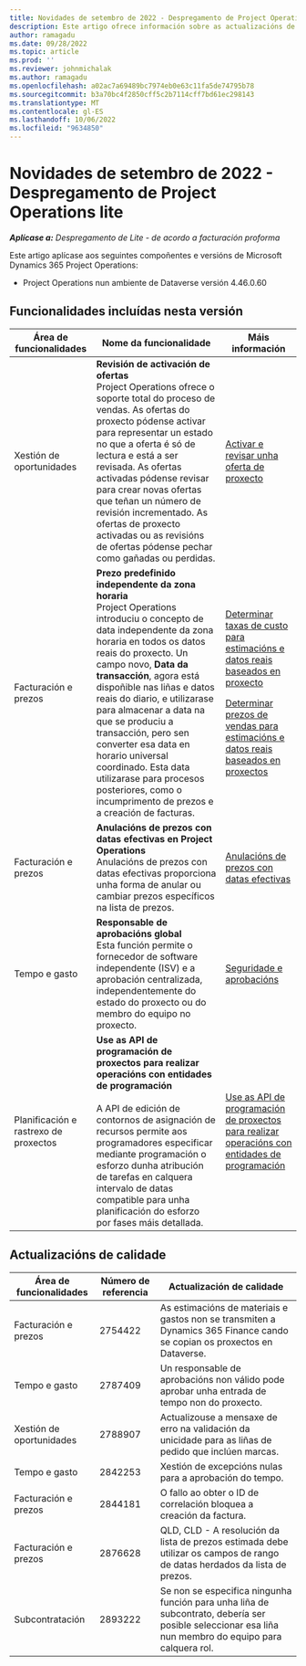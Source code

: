 ```yaml
---
title: Novidades de setembro de 2022 - Despregamento de Project Operations lite
description: Este artigo ofrece información sobre as actualizacións de calidade que están dispoñibles na versión de setembro de 2022 do despregamento lite de Microsoft Dynamics 365 Project Operations.
author: ramagadu
ms.date: 09/28/2022
ms.topic: article
ms.prod: ''
ms.reviewer: johnmichalak
ms.author: ramagadu
ms.openlocfilehash: a02ac7a69489bc7974eb0e63c11fa5de74795b78
ms.sourcegitcommit: b3a70bc4f2850cff5c2b7114cff7bd61ec298143
ms.translationtype: MT
ms.contentlocale: gl-ES
ms.lasthandoff: 10/06/2022
ms.locfileid: "9634850"
---
```

# <a name="whats-new-september-2022---project-operations-lite-deployment"></a>Novidades de setembro de 2022 - Despregamento de Project Operations lite

_**Aplícase a:** Despregamento de Lite - de acordo a facturación proforma_

Este artigo aplícase aos seguintes compoñentes e versións de Microsoft Dynamics 365 Project Operations:

- Project Operations nun ambiente de Dataverse versión 4.46.0.60

## <a name="features-included-in-this-release"></a>Funcionalidades incluídas nesta versión

| Área de funcionalidades | Nome da funcionalidade | Máis información |
| --- | --- | --- |
| Xestión de oportunidades | **Revisión de activación de ofertas**<br>Project Operations ofrece o soporte total do proceso de vendas. As ofertas do proxecto pódense activar para representar un estado no que a oferta é só de lectura e está a ser revisada. As ofertas activadas pódense revisar para crear novas ofertas que teñan un número de revisión incrementado. As ofertas de proxecto activadas ou as revisións de ofertas pódense pechar como gañadas ou perdidas. | [Activar e revisar unha oferta de proxecto](/dynamics365/project-operations/sales/activation-and-revision) |
| Facturación e prezos | **Prezo predefinido independente da zona horaria**<br>Project Operations introduciu o concepto de data independente da zona horaria en todos os datos reais do proxecto. Un campo novo, **Data da transacción**, agora está dispoñible nas liñas e datos reais do diario, e utilizarase para almacenar a data na que se produciu a transacción, pero sen converter esa data en horario universal coordinado. Esta data utilizarase para procesos posteriores, como o incumprimento de prezos e a creación de facturas. | <p>[Determinar taxas de custo para estimacións e datos reais baseados en proxecto](/dynamics365/project-operations/pro/pricing-costing/cost-price-resolution-sales)</p><p>[Determinar prezos de vendas para estimacións e datos reais baseados en proxectos](/dynamics365/project-operations/pro/pricing-costing/sales-price-resolution-sales)</p> |
| Facturación e prezos | **Anulacións de prezos con datas efectivas en Project Operations**<br>Anulacións de prezos con datas efectivas proporciona unha forma de anular ou cambiar prezos específicos na lista de prezos. | [Anulacións de prezos con datas efectivas](/dynamics365/project-operations/pricing-costing/dateffective_price_overrides) |
| Tempo e gasto | **Responsable de aprobacións global**<br>Esta función permite o fornecedor de software independente (ISV) e a aprobación centralizada, independentemente do estado do proxecto ou do membro do equipo no proxecto. | [Seguridade e aprobacións](/dynamics365/project-operations/approvals/approvals-security) |
|Planificación e rastrexo de proxectos|**Use as API de programación de proxectos para realizar operacións con entidades de programación** </br> </br>A API de edición de contornos de asignación de recursos permite aos programadores especificar mediante programación o esforzo dunha atribución de tarefas en calquera intervalo de datas compatible para unha planificación do esforzo por fases máis detallada.|[Use as API de programación de proxectos para realizar operacións con entidades de programación](/dynamics365/project-operations/project-management/schedule-api-preview)|

## <a name="quality-updates"></a>Actualizacións de calidade

| Área de funcionalidades | Número de referencia | Actualización de calidade |
| --- | --- | --- |
| Facturación e prezos | 2754422 | As estimacións de materiais e gastos non se transmiten a Dynamics 365 Finance cando se copian os proxectos en Dataverse. |
| Tempo e gasto | 2787409 | Un responsable de aprobacións non válido pode aprobar unha entrada de tempo non do proxecto. |
| Xestión de oportunidades | 2788907 | Actualizouse a mensaxe de erro na validación da unicidade para as liñas de pedido que inclúen marcas. |
| Tempo e gasto | 2842253 | Xestión de excepcións nulas para a aprobación do tempo. |
| Facturación e prezos | 2844181 | O fallo ao obter o ID de correlación bloquea a creación da factura. |
| Facturación e prezos | 2876628 | QLD, CLD - A resolución da lista de prezos estimada debe utilizar os campos de rango de datas herdados da lista de prezos. |
| Subcontratación | 2893222 | Se non se especifica ningunha función para unha liña de subcontrato, debería ser posible seleccionar esa liña nun membro do equipo para calquera rol. |
